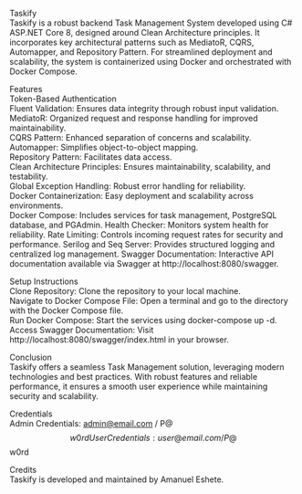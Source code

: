 Taskify        
Taskify is a robust backend Task Management System developed using C# ASP.NET Core 8, designed around Clean Architecture principles. It incorporates key architectural patterns such as MediatoR, CQRS, Automapper, and Repository Pattern. For streamlined deployment and scalability, the system is containerized using Docker and orchestrated with Docker Compose.

Features              
Token-Based Authentication                                          
Fluent Validation: Ensures data integrity through robust input validation.                 
MediatoR: Organized request and response handling for improved maintainability.             
CQRS Pattern: Enhanced separation of concerns and scalability.                 
Automapper: Simplifies object-to-object mapping.               
Repository Pattern: Facilitates data access.                
Clean Architecture Principles: Ensures maintainability, scalability, and testability.                                 
Global Exception Handling: Robust error handling for reliability.             
Docker Containerization: Easy deployment and scalability across environments.                     
Docker Compose: Includes services for task management, PostgreSQL database, and PGAdmin.
Health Checker: Monitors system health for reliability.
Rate Limiting: Controls incoming request rates for security and performance.
Serilog and Seq Server: Provides structured logging and centralized log management.
Swagger Documentation: Interactive API documentation available via Swagger at http://localhost:8080/swagger.   
                    
Setup Instructions                                         
Clone Repository: Clone the repository to your local machine.                              
Navigate to Docker Compose File: Open a terminal and go to the directory with the Docker Compose file.                
Run Docker Compose: Start the services using docker-compose up -d.                      
Access Swagger Documentation: Visit http://localhost:8080/swagger/index.html in your browser.                 
         
Conclusion         
Taskify offers a seamless Task Management solution, leveraging modern technologies and best practices. With robust features and reliable performance, it ensures a smooth user experience while maintaining security and scalability.

Credentials           
Admin Credentials: admin@email.com / P@$$w0rd            
User Credentials: user@email.com / P@$$w0rd        

Credits        
Taskify is developed and maintained by Amanuel Eshete.   
